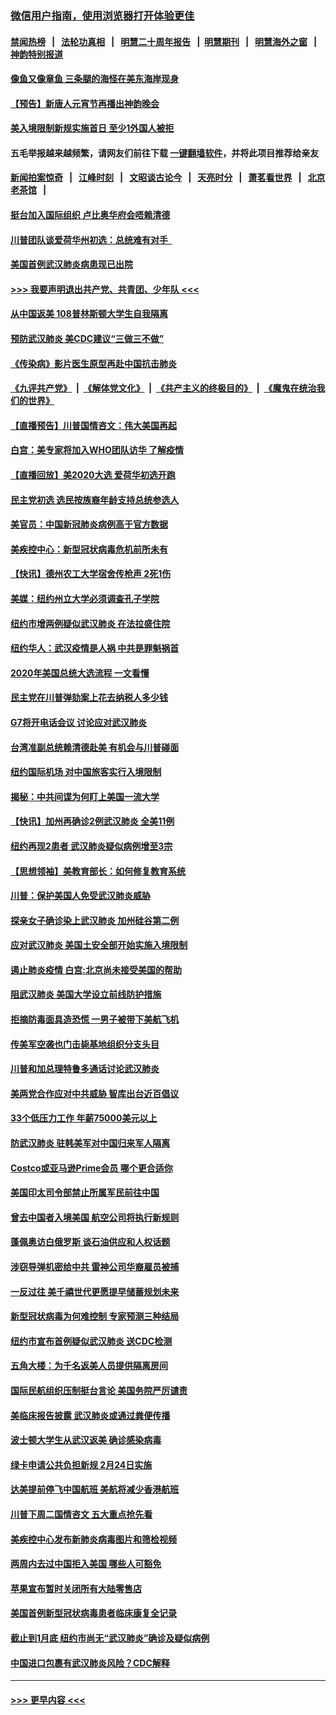### [微信用户指南，使用浏览器打开体验更佳](https://github.com/gfw-breaker/banned-news1/blob/master/indexes/wechat-guide.md?t=0)
#### [禁闻热榜](热点新闻.md?t=0)  &nbsp;&nbsp;|&nbsp;&nbsp; [法轮功真相](https://github.com/gfw-breaker/truth/blob/master/README.md?t=0) &nbsp;&nbsp;|&nbsp;&nbsp; [明慧二十周年报告](https://github.com/gfw-breaker/mh-reports/blob/master/README.md?t=0) &nbsp;&nbsp;|&nbsp;&nbsp;[明慧期刊](https://github.com/gfw-breaker/mh-qikan) &nbsp;&nbsp;|&nbsp;&nbsp; [明慧海外之窗](https://github.com/gfw-breaker/mh-news/blob/master/README.md?t=0) &nbsp;&nbsp;|&nbsp;&nbsp; [神韵特别报道](https://github.com/gfw-breaker/mh-news/blob/master/shenyun.md?t=0)
#### [像鱼又像章鱼 三条腿的海怪在美东海岸现身](../pages/nsc412/n11843092.md?t=02041522) 
#### [【预告】新唐人元宵节再播出神韵晚会](../pages/nsc412/n11843192.md?t=02041522) 
#### [美入境限制新规实施首日 至少1外国人被拒](../pages/nsc412/n11843058.md?t=02041522) 
#### 五毛举报越来越频繁，请网友们前往下载 [一键翻墙软件](https://github.com/gfw-breaker/ssr-accounts)，并将此项目推荐给亲友
#### [新闻拍案惊奇](https://github.com/gfw-breaker/banned-news1/blob/master/pages/link4.md) &nbsp;&nbsp;|&nbsp;&nbsp; [江峰时刻](https://github.com/gfw-breaker/banned-news1/blob/master/pages/link4.md) &nbsp;&nbsp;|&nbsp;&nbsp; [文昭谈古论今](https://github.com/gfw-breaker/banned-news1/blob/master/pages/link4.md) &nbsp;&nbsp;|&nbsp;&nbsp; [天亮时分](https://github.com/gfw-breaker/banned-news1/blob/master/pages/link4.md) &nbsp;&nbsp;|&nbsp;&nbsp; [萧茗看世界](https://github.com/gfw-breaker/banned-news1/blob/master/pages/link4.md) &nbsp;&nbsp;|&nbsp;&nbsp; [北京老茶馆](https://github.com/gfw-breaker/banned-news1/blob/master/pages/link4.md) &nbsp;&nbsp;|&nbsp;&nbsp; 
#### [挺台加入国际组织 卢比奥华府会唔赖清德](../pages/nsc412/n11843023.md?t=02041522) 
#### [川普团队谈爱荷华州初选：总统难有对手  ](../pages/nsc412/n11842867.md?t=02041522) 
#### [美国首例武汉肺炎病患现已出院](../pages/nsc412/n11842740.md?t=02041522) 
#### [>>> 我要声明退出共产党、共青团、少年队 <<<](https://github.com/begood0513/goodnews/blob/master/quit/letter.md) 
#### [从中国返美 108普林斯顿大学生自我隔离](../pages/nsc412/n11842714.md?t=02041522) 
#### [预防武汉肺炎 美CDC建议“三做三不做”](../pages/nsc412/n11842700.md?t=02041522) 
#### [《传染病》影片医生原型再赴中国抗击肺炎](../pages/nsc412/n11842626.md?t=02041522) 
#### [《九评共产党》](https://github.com/begood0513/9ping.md/blob/master/README.md) &nbsp;|&nbsp; [《解体党文化》](../../../../jtdwh.md/blob/master/README.md)  &nbsp;|&nbsp; [《共产主义的终极目的》](../../../../gczydzjmd.md/blob/master/README.md) &nbsp;|&nbsp; [《魔鬼在统治我们的世界》](../../../../mgztzwmdsj.md/blob/master/README.md) 
#### [【直播预告】川普国情咨文：伟大美国再起](../pages/nsc412/n11842079.md?t=02041522) 
#### [白宫：美专家将加入WHO团队访华 了解疫情](../pages/nsc412/n11842198.md?t=02041522) 
#### [【直播回放】美2020大选 爱荷华初选开跑](../pages/nsc412/n11841820.md?t=02041522) 
#### [民主党初选 选民按族裔年龄支持总统参选人](../pages/nsc412/n11842239.md?t=02041522) 
#### [美官员：中国新冠肺炎病例高于官方数据](../pages/nsc412/n11842452.md?t=02041522) 
#### [美疾控中心：新型冠状病毒危机前所未有](../pages/nsc412/n11842406.md?t=02041522) 
#### [【快讯】德州农工大学宿舍传枪声 2死1伤](../pages/nsc412/n11842279.md?t=02041522) 
#### [美媒：纽约州立大学必须调查孔子学院](../pages/nsc412/n11840637.md?t=02041522) 
#### [纽约市增两例疑似武汉肺炎 在法拉盛住院](../pages/nsc412/n11840625.md?t=02041522) 
#### [纽约华人：武汉疫情是人祸 中共是罪魁祸首](../pages/nsc412/n11840631.md?t=02041522) 
#### [2020年美国总统大选流程 一文看懂](../pages/nsc412/n11842056.md?t=02041522) 
#### [民主党在川普弹劾案上花去纳税人多少钱](../pages/nsc412/n11841941.md?t=02041522) 
#### [G7将开电话会议 讨论应对武汉肺炎](../pages/nsc412/n11841658.md?t=02041522) 
#### [台湾准副总统赖清德赴美 有机会与川普碰面](../pages/nsc412/n11841332.md?t=02041522) 
#### [纽约国际机场  对中国旅客实行入境限制](../pages/nsc412/n11840619.md?t=02041522) 
#### [揭秘：中共间谍为何盯上美国一流大学](../pages/nsc412/n11840270.md?t=02041522) 
#### [【快讯】加州再确诊2例武汉肺炎 全美11例](../pages/nsc412/n11840339.md?t=02041522) 
#### [纽约再现2患者 武汉肺炎疑似病例增至3宗](../pages/nsc412/n11840010.md?t=02041522) 
#### [【思想领袖】美教育部长：如何修复教育系统](../pages/nsc412/n11690865.md?t=02041522) 
#### [川普：保护美国人免受武汉肺炎威胁](../pages/nsc412/n11839718.md?t=02041522) 
#### [探亲女子确诊染上武汉肺炎 加州硅谷第二例](../pages/nsc412/n11839784.md?t=02041522) 
#### [应对武汉肺炎 美国土安全部开始实施入境限制](../pages/nsc412/n11839729.md?t=02041522) 
#### [遏止肺炎疫情 白宫:北京尚未接受美国的帮助](../pages/nsc412/n11839660.md?t=02041522) 
#### [阻武汉肺炎 美国大学设立前线防护措施](../pages/nsc412/n11839479.md?t=02041522) 
#### [拒摘防毒面具造恐慌 一男子被带下美航飞机](../pages/nsc412/n11839455.md?t=02041522) 
#### [传美军空袭也门击毙基地组织分支头目](../pages/nsc412/n11839210.md?t=02041522) 
#### [川普和加总理特鲁多通话讨论武汉肺炎](../pages/nsc412/n11839128.md?t=02041522) 
#### [美两党合作应对中共威胁 智库出台近百倡议](../pages/nsc412/n11838437.md?t=02041522) 
#### [33个低压力工作 年薪75000美元以上](../pages/nsc412/n11834441.md?t=02041522) 
#### [防武汉肺炎 驻韩美军对中国归来军人隔离](../pages/nsc412/n11838970.md?t=02041522) 
#### [Costco或亚马逊Prime会员 哪个更合适你](../pages/nsc412/n11834459.md?t=02041522) 
#### [美国印太司令部禁止所属军民前往中国](../pages/nsc412/n11838418.md?t=02041522) 
#### [曾去中国者入境美国 航空公司将执行新规则](../pages/nsc412/n11838375.md?t=02041522) 
#### [蓬佩奥访白俄罗斯 谈石油供应和人权话题](../pages/nsc412/n11838242.md?t=02041522) 
#### [涉窃导弹机密给中共 雷神公司华裔雇员被捕](../pages/nsc412/n11838129.md?t=02041522) 
#### [一反过往 美千禧世代更愿提早储蓄规划未来](../pages/nsc412/n11837601.md?t=02041522) 
#### [新型冠状病毒为何难控制 专家预测三种结局](../pages/nsc412/n11838002.md?t=02041522) 
#### [纽约市宣布首例疑似武汉肺炎 送CDC检测](../pages/nsc412/n11837852.md?t=02041522) 
#### [五角大楼：为千名返美人员提供隔离房间](../pages/nsc412/n11837831.md?t=02041522) 
#### [国际民航组织压制挺台言论 美国务院严厉谴责](../pages/nsc412/n11837791.md?t=02041522) 
#### [美临床报告披露 武汉肺炎或通过粪便传播](../pages/nsc412/n11837626.md?t=02041522) 
#### [波士顿大学生从武汉返美 确诊感染病毒](../pages/nsc412/n11837580.md?t=02041522) 
#### [绿卡申请公共负担新规 2月24日实施](../pages/nsc412/n11836634.md?t=02041522) 
#### [达美提前停飞中国航班 美航将减少香港航班](../pages/nsc412/n11837649.md?t=02041522) 
#### [川普下周二国情咨文 五大重点抢先看](../pages/nsc412/n11837512.md?t=02041522) 
#### [美疾控中心发布新肺炎病毒图片和筛检视频](../pages/nsc412/n11837491.md?t=02041522) 
#### [两周内去过中国拒入美国 哪些人可豁免](../pages/nsc412/n11837400.md?t=02041522) 
#### [苹果宣布暂时关闭所有大陆零售店](../pages/nsc412/n11837097.md?t=02041522) 
#### [美国首例新型冠状病毒患者临床康复全记录](../pages/nsc412/n11836513.md?t=02041522) 
#### [截止到1月底  纽约市尚无“武汉肺炎”确诊及疑似病例](../pages/nsc412/n11836657.md?t=02041522) 
#### [中国进口包裹有武汉肺炎风险？CDC解释](../pages/nsc412/n11836321.md?t=02041522) 

----
#### [ >>> 更早内容 <<< ](../indexes/nsc412-earlier.md)
